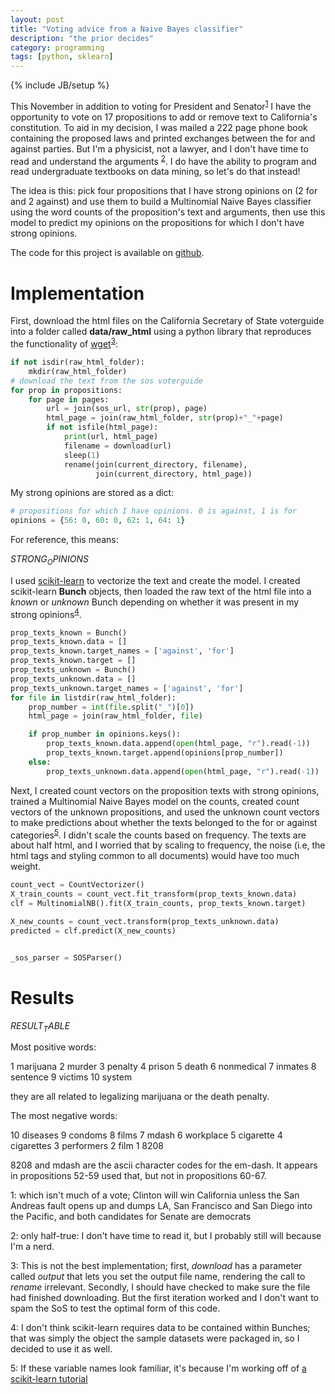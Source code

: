 ```yaml
---
layout: post
title: "Voting advice from a Naive Bayes classifier"
description: "the prior decides"
category: programming
tags: [python, sklearn]
---
```

{% include JB/setup %}

This November in addition to voting for President and Senator<sup>[1](#myfootnote1)</sup> I have the opportunity to vote on 17 propositions to add or remove text to California's constitution. To aid in my decision, I was mailed a 222 page phone book containing the proposed laws and printed exchanges between the for and against parties. But I'm a physicist, not a lawyer, and I don't have time to read and understand the arguments <sup>[2](#myfootnote2)</sup>. I do have the ability to program and read undergraduate textbooks on data mining, so let's do that instead!

The idea is this: pick four propositions that I have strong opinions on (2 for and 2 against) and use them to build a Multinomial Naive Bayes classifier using the word counts of the proposition's text and arguments, then use this model to predict my opinions on the propositions for which I don't have strong opinions. 

The code for this project is available on [github](https://github.com/CatherineH/prop-predict).

Implementation
==============

First, download the html files on the California Secretary of State voterguide into a folder called **data/raw_html** using a python library that reproduces the functionality of [wget](https://pypi.python.org/pypi/wget)<sup>[3](#myfootnote3)</sup>:

```python
if not isdir(raw_html_folder):
    mkdir(raw_html_folder)
# download the text from the sos voterguide
for prop in propositions:
    for page in pages:
        url = join(sos_url, str(prop), page)
        html_page = join(raw_html_folder, str(prop)+"_"+page)
        if not isfile(html_page):
            print(url, html_page)
            filename = download(url)
            sleep(1)
            rename(join(current_directory, filename),
                   join(current_directory, html_page))
```

My strong opinions are stored as a dict:

```python
# propositions for which I have opinions. 0 is against, 1 is for
opinions = {56: 0, 60: 0, 62: 1, 64: 1}
```
For reference, this means:

$STRONG_OPINIONS$


I used [scikit-learn](https://pypi.python.org/pypi/scikit-learn/0.18) to vectorize the text and create the model. I created scikit-learn **Bunch** objects, then loaded the raw text of the html file into a *known* or *unknown* Bunch depending on whether it was present in my strong opinions<sup>[4](#myfootnote4)</sup>.

```python
prop_texts_known = Bunch()
prop_texts_known.data = []
prop_texts_known.target_names = ['against', 'for']
prop_texts_known.target = []
prop_texts_unknown = Bunch()
prop_texts_unknown.data = []
prop_texts_unknown.target_names = ['against', 'for']
for file in listdir(raw_html_folder):
    prop_number = int(file.split("_")[0])
    html_page = join(raw_html_folder, file)

    if prop_number in opinions.keys():
        prop_texts_known.data.append(open(html_page, "r").read(-1))
        prop_texts_known.target.append(opinions[prop_number])
    else:
        prop_texts_unknown.data.append(open(html_page, "r").read(-1))
```

Next, I created count vectors on the proposition texts with strong opinions, trained a Multinomial Naive Bayes model on the counts, created count vectors of the unknown propositions, and used the unknown count vectors to make predictions about whether the texts belonged to the for or against categories<sup>[5](#myfootnote5)</sup>. I didn't scale the counts based on frequency. The texts are about half html, and I worried that by scaling to frequency, the noise (i.e, the html tags and styling common to all documents) would have too much weight.  

```python
count_vect = CountVectorizer()
X_train_counts = count_vect.fit_transform(prop_texts_known.data)
clf = MultinomialNB().fit(X_train_counts, prop_texts_known.target)

X_new_counts = count_vect.transform(prop_texts_unknown.data)
predicted = clf.predict(X_new_counts)
```


```python

_sos_parser = SOSParser()
```



 

Results
=======

$RESULT_TABLE$

Most positive words:

1 marijuana
2 murder
3 penalty
4 prison
5 death
6 nonmedical
7 inmates
8 sentence
9 victims
10 system

they are all related to legalizing marijuana or the death penalty.

The most negative words:

10 diseases
9 condoms
8 films
7 mdash
6 workplace
5 cigarette
4 cigarettes
3 performers
2 film
1 8208

8208 and mdash are the ascii character codes for the em-dash. It appears in propositions 52-59 used that, but not in propositions 60-67.


<a name="myfootnote1">1</a>: which isn't much of a vote; Clinton will win California unless the San Andreas fault opens up and dumps LA, San Francisco and San Diego into the Pacific, and both candidates for Senate are democrats

<a name="myfootnote2">2</a>: only half-true: I don't have time to read it, but I probably still will because I'm a nerd.

<a name="myfootnote3">3</a>: This is not the best implementation; first, *download* has a parameter called *output* that lets you set the output file name, rendering the call to *rename* irrelevant. Secondly, I should have checked to make sure the file had finished downloading. But the first iteration worked and I don't want to spam the SoS to test the optimal form of this code.

<a name="myfootnote4">4</a>: I don't think scikit-learn requires data to be contained within Bunches; that was simply the object the sample datasets were packaged in, so I decided to use it as well.

<a name="myfootnote5">5</a>: If these variable names look familiar, it's because I'm working off of [a scikit-learn tutorial](http://scikit-learn.org/stable/tutorial/text_analytics/working_with_text_data.html)

